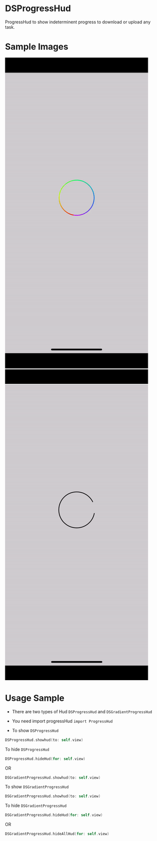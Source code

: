 # DSProgressHud

ProgressHud to show indeterminent progress to download or upload any task.

# Sample Images

![](Promotional_Images/Gradient.gif)
![](Promotional_Images/plain.gif)

# Usage Sample

- There are two types of Hud `DSProgressHud` and `DSGradientProgressHud`

- You need import progressHud `import ProgressHud`
- To show `DSProgressHud`

```swift
DSProgressHud.showhud(to: self.view)
```

To hide `DSProgressHud` 

```swift
DSProgressHud.hideHud(for: self.view)
```
OR

```swift
DSGradientProgressHud.showhud(to: self.view)
```

To show `DSGradientProgressHud`

```swift
DSGradientProgressHud.showhud(to: self.view)
```

To hide `DSGradientProgressHud`

```swift
DSGradientProgressHud.hideHud(for: self.view)
```

OR

```swift
DSGradientProgressHud.hideAllHud(for: self.view)
```
